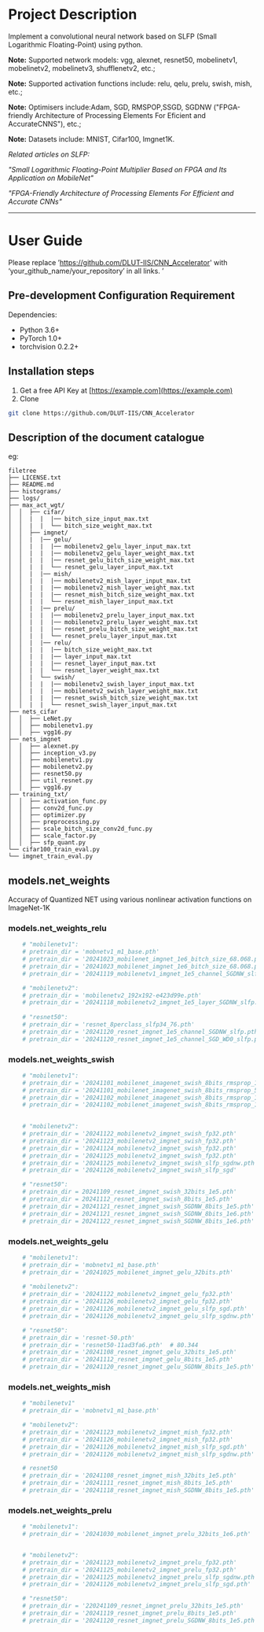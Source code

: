 # Project Description

Implement a convolutional neural network based on SLFP (Small Logarithmic Floating-Point) using python.  

**Note:** Supported network models: vgg, alexnet, resnet50, mobelinetv1, mobelinetv2, mobelinetv3, shufflenetv2, etc.;   

**Note:** Supported activation functions include: relu, qelu, prelu, swish, mish, etc.;  

**Note:** Optimisers include:Adam, SGD, RMSPOP,SSGD, SGDNW ("FPGA-friendly Architecture of Processing Elements For Eficient and AccurateCNNS"), etc.;  

**Note:** Datasets include: MNIST, Cifar100, lmgnet1K.  


*Related articles on SLFP:*

*"Small Logarithmic Floating-Point Multiplier Based on FPGA and Its Application on MobileNet"*  

*"FPGA-Friendly Architecture of Processing Elements For Efficient and Accurate CNNs"*  

****

# User Guide

Please replace ’https://github.com/DLUT-IIS/CNN_Accelerator' with ‘your_github_name/your_repository’ in all links. ’

## Pre-development Configuration Requirement

Dependencies:
- Python 3.6+
- PyTorch 1.0+
- torchvision 0.2.2+

## **Installation steps**

1. Get a free API Key at [https://example.com](https://example.com)
2. Clone 

```sh
git clone https://github.com/DLUT-IIS/CNN_Accelerator
```

## Description of the document catalogue
eg:

```
filetree 
├── LICENSE.txt
├── README.md
├── histograms/
├── logs/
├── max_act_wgt/
│  │  ├── cifar/
│  │  |  |  |── bitch_size_input_max.txt
│  │  |  |  └── bitch_size_weight_max.txt
│  │  ├── imgnet/
│  │  |  |── gelu/
│  │  |  |  |── mobilenetv2_gelu_layer_input_max.txt
│  │  |  |  |── mobilenetv2_gelu_layer_weight_max.txt
│  │  |  |  |── resnet_gelu_bitch_size_weight_max.txt
│  │  |  |  └── resnet_gelu_layer_input_max.txt
│  │  |  |── mish/
│  │  |  |  |── mobilenetv2_mish_layer_input_max.txt
│  │  |  |  |── mobilenetv2_mish_layer_weight_max.txt
│  │  |  |  |── resnet_mish_bitch_size_weight_max.txt
│  │  |  |  └── resnet_mish_layer_input_max.txt
│  │  |  |── prelu/
│  │  |  |  |── mobilenetv2_prelu_layer_input_max.txt
│  │  |  |  |── mobilenetv2_prelu_layer_weight_max.txt
│  │  |  |  |── resnet_prelu_bitch_size_weight_max.txt
│  │  |  |  └── resnet_prelu_layer_input_max.txt
│  │  |  |── relu/
│  │  |  |  |── bitch_size_weight_max.txt
│  │  |  |  |── layer_input_max.txt
│  │  |  |  |── resnet_layer_input_max.txt
│  │  |  |  └── resnet_layer_weight_max.txt
│  │  |  └── swish/
│  │  |  |  |── mobilenetv2_swish_layer_input_max.txt
│  │  |  |  |── mobilenetv2_swish_layer_weight_max.txt
│  │  |  |  |── resnet_swish_bitch_size_weight_max.txt
│  │  |  |  └── resnet_swish_layer_input_max.txt
├── nets_cifar
│  │  ├── LeNet.py
│  │  ├── mobilenetv1.py
│  │  ├── vgg16.py
├── nets_imgnet
│  │  ├── alexnet.py
│  │  ├── inception_v3.py
│  │  ├── mobilenetv1.py
│  │  ├── mobilenetv2.py
│  │  ├── resnet50.py
│  │  ├── util_resnet.py
│  │  ├── vgg16.py
├── training_txt/
│  │  ├── activation_func.py
│  │  ├── conv2d_func.py
│  │  ├── optimizer.py
│  │  ├── preprocessing.py
│  │  ├── scale_bitch_size_conv2d_func.py
│  │  ├── scale_factor.py
│  │  ├── sfp_quant.py
└── cifar100_train_eval.py
└── imgnet_train_eval.py

```

## models.net_weights

Accuracy of Quantized NET using various nonlinear activation functions on ImageNet-1K   

### models.net_weights_relu

```python
    # "mobilenetv1":
    # pretrain_dir = 'mobnetv1_m1_base.pth'                                   # 68.786%
    # pretrain_dir = '20241023_mobilenet_imgnet_1e6_bitch_size_68.068.pth'    # 68.068%  
    # pretrain_dir = '20241023_mobilenet_imgnet_1e6_bitch_size_68.068.pth'    # 68.068%
    # pretrain_dir = '20241119_mobilenetv1_imgnet_1e5_channel_SGDNW_slfp.pth' # 68.064% 

    # "mobilenetv2":
    # pretrain_dir = 'mobilenetv2_192x192-e423d99e.pth'                       # 72.254% 
    # pretrain_dir = '20241118_mobilenetv2_imgnet_1e5_layer_SGDNW_slfp.pth'   # 71.872% 
                                     
    # "resnet50":
    # pretrain_dir = 'resnet_8perclass_slfp34_76.pth'                         # 75.864%
    # pretrain_dir = '20241120_resnet_imgnet_1e5_channel_SGDNW_slfp.pth'      # 76.276%
    # pretrain_dir = '20241120_resnet_imgnet_1e5_channel_SGD_WD0_slfp.pth'    # 76.352% 
```

### models.net_weights_swish

```python
    # "mobilenetv1":  
    # pretrain_dir = '20241101_mobilenet_imagenet_swish_8bits_rmsprop_1e4_32.pth' # 66.644%
    # pretrain_dir = '20241101_mobilenet_imagenet_swish_8bits_rmsprop_5e6_32.pth' # 67.294%
    # pretrain_dir = '20241102_mobilenet_imagenet_swish_8bits_rmsprop_1e6_64.pth' # 67.396%
    # pretrain_dir = '20241102_mobilenet_imagenet_swish_8bits_rmsprop_1e6_128.pth'# 67.418%

  
    # "mobilenetv2":
    # pretrain_dir = '20241122_mobilenetv2_imgnet_swish_fp32.pth'             # 71.862%
    # pretrain_dir = '20241123_mobilenetv2_imgnet_swish_fp32.pth'             # 71.976%
    # pretrain_dir = '20241124_mobilenetv2_imgnet_swish_fp32.pth'             # 71.952%
    # pretrain_dir = '20241125_mobilenetv2_imgnet_swish_fp32.pth'             # 72.366%
    # pretrain_dir = '20241125_mobilenetv2_imgnet_swish_slfp_sgdnw.pth'       # 71.688% 
    # pretrain_dir = '20241126_mobilenetv2_imgnet_swish_slfp_sgd'             # 71.404%

    # "resnet50":
    # pretrain_dir = 20241109_resnet_imgnet_swish_32bits_1e5.pth'             # 79.64%
    # pretrain_dir = 20241112_resnet_imgnet_swish_8bits_1e5.pth'              # 78.482, 78.8%
    # pretrain_dir = 20241121_resnet_imgnet_swish_SGDNW_8bits_1e5.pth'        # 78.608%
    # pretrain_dir = 20241121_resnet_imgnet_swish_SGDNW_8bits_1e6.pth'        # 78.64%
    # pretrain_dir = 20241122_resnet_imgnet_swish_SGDNW_8bits_1e6.pth'        # 78.71%
```

### models.net_weights_gelu

```python
    # "mobilenetv1":
    # pretrain_dir = 'mobnetv1_m1_base.pth'                                  # 68.786%
    # pretrain_dir = '20241025_mobilenet_imgnet_gelu_32bits.pth'             # 64.928%
  
    # "mobilenetv2":
    # pretrain_dir = '20241122_mobilenetv2_imgnet_gelu_fp32.pth'             # 71.782% 
    # pretrain_dir = '20241126_mobilenetv2_imgnet_gelu_fp32.pth'             # 72.122% 
    # pretrain_dir = '20241126_mobilenetv2_imgnet_gelu_slfp_sgd.pth'         # 71.276%
    # pretrain_dir = '20241126_mobilenetv2_imgnet_gelu_slfp_sgdnw.pth'       # 71.588%

    # "resnet50":
    # pretrain_dir = 'resnet-50.pth'
    # pretrain_dir = 'resnet50-11ad3fa6.pth'  # 80.344
    # pretrain_dir = '20241108_resnet_imgnet_gelu_32bits_1e5.pth'            # 74.11%
    # pretrain_dir = '20241112_resnet_imgnet_gelu_8bits_1e5.pth'             # 73.118%
    # pretrain_dir = '20241120_resnet_imgnet_gelu_SGDNW_8bits_1e5.pth'       # 73.432%
```

### models.net_weights_mish

```python
    # "mobilenetv1"   
    # pretrain_dir = 'mobnetv1_m1_base.pth'                                  # 68.786% 

    # "mobilenetv2":
    # pretrain_dir = '20241123_mobilenetv2_imgnet_mish_fp32.pth'             # 71.628%
    # pretrain_dir = '20241126_mobilenetv2_imgnet_mish_fp32.pth'             # 72.298%
    # pretrain_dir = '20241126_mobilenetv2_imgnet_mish_slfp_sgd.pth'         # 71.466%
    # pretrain_dir = '20241126_mobilenetv2_imgnet_mish_slfp_sgdnw.pth'       # 71.914%

    # resnet50
    # pretrain_dir = '20241108_resnet_imgnet_mish_32bits_1e5.pth'            # 79.78%
    # pretrain_dir = '20241111_resnet_imgnet_mish_8bits_1e5.pth'             # 77.722%
    # pretrain_dir = '20241118_resnet_imgnet_mish_SGDNW_8bits_1e5.pth'       # 78.154%
```

### models.net_weights_prelu

```python
    # "mobilenetv1":
    # pretrain_dir = '20241030_mobilenet_imgnet_prelu_32bits_1e6.pth'        # 68.302%


    # "mobilenetv2":
    # pretrain_dir = '20241123_mobilenetv2_imgnet_prelu_fp32.pth'            # 71.968%
    # pretrain_dir = '20241125_mobilenetv2_imgnet_prelu_fp32.pth'            # 72.334%
    # pretrain_dir = '20241125_mobilenetv2_imgnet_prelu_slfp_sgdnw.pth'      # 71.502%
    # pretrain_dir = '20241126_mobilenetv2_imgnet_prelu_slfp_sgd.pth'        # 71.366%

    # "resnet50":
    # pretrain_dir = '220241109_resnet_imgnet_prelu_32bits_1e5.pth'          # 79.22% 
    # pretrain_dir = '20241119_resnet_imgnet_prelu_8bits_1e5.pth'            # 76.51% 
    # pretrain_dir = '20241120_resnet_imgnet_prelu_SGDNW_8bits_1e5.pth'      # 77.128% 
```



